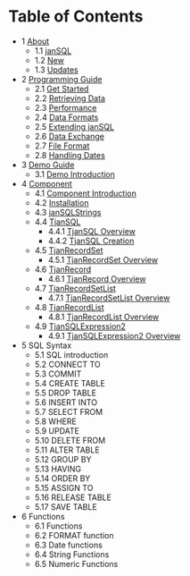 # Table of Contents

* 1 [About](about.md)
  * 1.1 [janSQL](about.md#11-jansql)
  * 1.2 [New](about.md#12-new)
  * 1.3 [Updates](about.md#13-updates)
* 2 [Programming Guide](programming.md)
  * 2.1 [Get Started](programming.md#21-get-started)
  * 2.2 [Retrieving Data](programming.md#22-retrieving-data)
  * 2.3 [Performance](programming.md#23-performance)
  * 2.4 [Data Formats](programming.md#24-data-formats)
  * 2.5 [Extending janSQL](programming.md#25-extending-jansql)
  * 2.6 [Data Exchange](programming.md#26-data-exchange)
  * 2.7 [File Format](programming.md#27-file-format)
  * 2.8 [Handling Dates](programming.md#28-handling-dates)
* 3 [Demo Guide](demo.md)
  * 3.1 [Demo Introduction](demo.md#31-demo-introduction)
* 4 [Component](component.md)
  * 4.1 [Component Introduction](component.md#41-component-introduction)
  * 4.2 [Installation](component.md#42-installation)
  * 4.3 [janSQLStrings](component.md#43-jansqlstrings)
  * 4.4 [TjanSQL](component.md#44-tjansql)
    * 4.4.1 [TjanSQL Overview](component.md#441-tjansql-overview)
    * 4.4.2 [TjanSQL Creation](component.md#442-tjansql-creation)
  * 4.5 [TjanRecordSet](component.md#45-tjanrecordset)
    * 4.5.1 [TjanRecordSet Overview](component.md#451-tjanrecordset-overview)
  * 4.6 [TjanRecord](component.md#46-tjanrecord)
    * 4.6.1 [TjanRecord Overview](component.md#461-tjanrecord-overview)
  * 4.7 [TjanRecordSetList](component.md#47-tjanrecordsetlist)
    * 4.7.1 [TjanRecordSetList Overview](component.md#471-tjanrecordsetlist-overview)
  * 4.8 [TjanRecordList](component.md#48-tjanrecordlist)
    * 4.8.1 [TjanRecordList Overview](component.md#481-tjanrecordlist-overview)
  * 4.9 [TjanSQLExpression2](component.md#49-tjansqlexpression2)
    * 4.9.1 [TjanSQLExpression2 Overview](component.md#491-tjansqlexpression2-overview)
* 5 SQL Syntax
  * 5.1 SQL introduction
  * 5.2 CONNECT TO
  * 5.3 COMMIT
  * 5.4 CREATE TABLE
  * 5.5 DROP TABLE
  * 5.6 INSERT INTO
  * 5.7 SELECT FROM
  * 5.8 WHERE
  * 5.9 UPDATE
  * 5.10 DELETE FROM
  * 5.11 ALTER TABLE
  * 5.12 GROUP BY
  * 5.13 HAVING
  * 5.14 ORDER BY
  * 5.15 ASSIGN TO
  * 5.16 RELEASE TABLE
  * 5.17 SAVE TABLE
* 6 Functions
  * 6.1 Functions
  * 6.2 FORMAT function
  * 6.3 Date functions
  * 6.4 String Functions
  * 6.5 Numeric Functions
